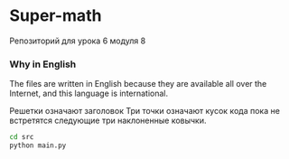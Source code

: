 # Super-math
Репозиторий для урока 6 модуля 8

### Why in English
The files are written in English 
because they are available all 
over the Internet, 
and this language is international.

Решетки означают заголовок
Три точки означают кусок кода 
пока не встретятся следующие три наклоненные ковычки.

``` bash
cd src
python main.py
```
